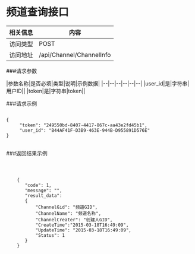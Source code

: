 # 频道查询接口
|相关信息|内容|
|--|--|
|访问类型|POST|
|访问地址|/api/Channel/ChannelInfo|

###请求参数

|参数名称|是否必填|类型|说明|示例数据|
|--|--|--|--|--|--|
|user_id|是|字符串|用户ID||
|token|是|字符串|token||


###请求示例
<pre>
<code>
{
     "token": "249550bd-8407-4417-867c-aa43e2fd45b1",
     "user_id": "B44AF41F-D3B9-463E-944B-D955891D576E"
}
</code>
</pre>

###返回结果示例

<pre>
<code>


    {
       "code": 1,
       "message": "",
       "result_data":
       {
           "ChannelGid": "频道GID",
           "ChannelName": "频道名称",
           "ChannelCreater": "创建人GID",
           "CreateTime":"2015-03-18T16:49:09",
           "UpdateTime": "2015-03-18T16:49:09",
           "Status": 1
       }
    }




</code>
</pre>
